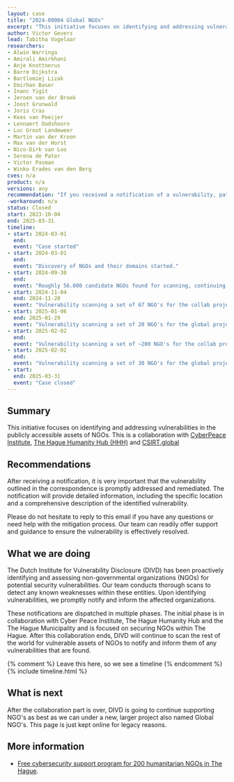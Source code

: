 ```yaml
---
layout: case  
title: "2024-00004 Global NGOs"
excerpt: "This initiative focuses on identifying and addressing vulnerabilities in the publicly accessible assets of NGOs."
author: Victor Gevers
lead: Tabitha Vogelaar
researchers:
- Alwin Warringa
- Amirali Amirkhani
- Anje Knottnerus
- Barre Dijkstra
- Bartlomiej Lizak
- Emirhan Baser
- Inanc Yigit
- Jeroen van der Broek
- Joost Grunwald
- Joris Cras
- Kees van Poeijer
- Lennaert Oudshoorn
- Luc Groot Landeweer
- Martin van der Kroon
- Max van der Horst
- Nico-Dirk van Loo
- Serena de Pater
- Victor Pasman
- Winko Erades van den Berg
cves: n/a
product: n/a
versions: any
recommendation: "If you received a notification of a vulnerability, patch your system with the information provided in this notification."
-workaround: n/a
status: Closed
start: 2023-10-04
end: 2025-03-31
timeline:
- start: 2024-03-01
  end:
  event: "Case started"
- start: 2024-03-01
  end:
  event: "Discovery of NGOs and their domains started."
- start: 2024-09-30
  end:
  event: "Roughly 56.000 candidate NGOs found for scanning, continuing discovery."
- start: 2024-11-04
  end: 2024-11-20
  event: "Vulnerability scanning a set of 67 NGO's for the collab project, ending with notifications being send out"
- start: 2025-01-06
  end: 2025-01-29
  event: "Vulnerability scanning a set of 20 NGO's for the global project, ending with notifications being send out"
- start: 2025-02-02
  end:
  event: "Vulnerability scanning a set of ~200 NGO's for the collab project, ending with notifications being send out"
- start: 2025-02-02
  end:
  event: "Vulnerability scanning a set of 30 NGO's for the global project, ending with notifications being send out"
- start: 
  end: 2025-03-31
  event: "Case closed"
---
```


## Summary
This initiative focuses on identifying and addressing vulnerabilities in the publicly accessible assets of NGOs. This is a collaboration with [CyberPeace Institute](https://cyberpeaceinstitute.org/), [The Hague Humanity Hub (HHH)](https://www.humanityhub.net/) and [CSIRT.global](https://csirt.global)

## Recommendations
After receiving a notification, it is very important that the vulnerability outlined in the correspondence is promptly addressed and remediated. The notification will provide detailed information, including the specific location and a comprehensive description of the identified vulnerability.

Please do not hesitate to reply to this email if you have any questions or need help with the mitigation process. Our team can readily offer support and guidance to ensure the vulnerability is effectively resolved.
 
## What we are doing
The Dutch Institute for Vulnerability Disclosure (DIVD) has been proactively identifying and assessing non-governmental organizations (NGOs) for potential security vulnerabilities. Our team conducts thorough scans to detect any known weaknesses within these entities. Upon identifying vulnerabilities, we promptly notify and inform the affected organizations.

These notifications are dispatched in multiple phases. The initial phase is in collaboration with Cyber Peace Institute, The Hague Humanity Hub and the The Hague Municipality and is focused on securing NGOs within The Hague. After this collaboration ends, DIVD will continue to scan the rest of the world for vulnerable assets of NGOs to notify and inform them of any vulnerabilities that are found.

{% comment %}  Leave this here, so we see a timeline {% endcomment %}
{% include timeline.html %}

## What is next
After the collaboration part is over, DIVD is going to continue supporting NGO's as best as we can under a new, larger project also named Global NGO's. This page is just kept online for legacy reasons.

## More information
* [Free cybersecurity support program for 200 humanitarian NGOs in The Hague](https://thehague.com/partners/en/news/free-cybersecurity-support-program-200-humanitarian-ngos-the-hague).
